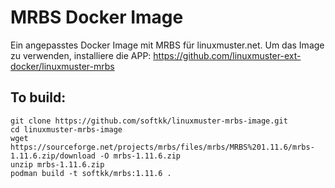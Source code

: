 # MRBS Docker Image 

Ein angepasstes Docker Image mit MRBS für linuxmuster.net. Um das Image zu verwenden, installiere die APP: 
https://github.com/linuxmuster-ext-docker/linuxmuster-mrbs

## To build:

```
git clone https://github.com/softkk/linuxmuster-mrbs-image.git
cd linuxmuster-mrbs-image
wget https://sourceforge.net/projects/mrbs/files/mrbs/MRBS%201.11.6/mrbs-1.11.6.zip/download -O mrbs-1.11.6.zip
unzip mrbs-1.11.6.zip
podman build -t softkk/mrbs:1.11.6 .
```
